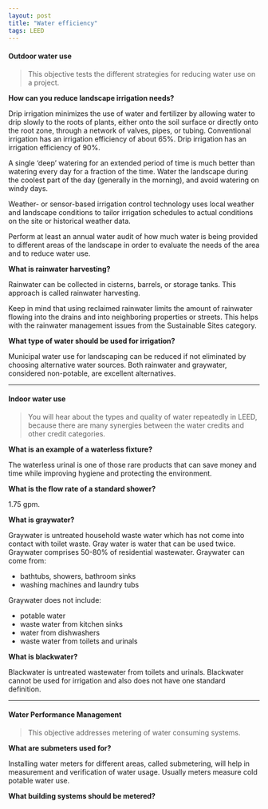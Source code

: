 ```yaml
---
layout: post
title: "Water efficiency"
tags: LEED
---
```


#### Outdoor water use

> This objective tests the different strategies for reducing water use on a project.

__How can you reduce landscape irrigation needs?__

Drip irrigation minimizes the use of water and fertilizer by allowing water to drip slowly to the roots of plants, either onto the soil surface or directly onto the root zone, through a network of valves, pipes, or tubing. Conventional irrigation has an irrigation efficiency of about 65%. Drip irrigation has an irrigation efficiency of 90%.

A single ‘deep’ watering for an extended period of time is much better than watering every day for a fraction of the time. Water the landscape during the coolest part of the day (generally in the morning), and avoid watering on windy days.

Weather- or sensor-based irrigation control technology uses local weather and landscape conditions to tailor irrigation schedules to actual conditions on the site or historical weather data.

Perform at least an annual water audit of how much water is being provided to different areas of the landscape in order to evaluate the needs of the area and to reduce water use.

__What is rainwater harvesting?__

Rainwater can be collected in cisterns, barrels, or storage tanks. This approach is called rainwater harvesting.

Keep in mind that using reclaimed rainwater limits the amount of rainwater flowing into the drains and into neighboring properties or streets. This helps with the rainwater management issues from the Sustainable Sites category.

__What type of water should be used for irrigation?__

Municipal water use for landscaping can be reduced if not eliminated by choosing alternative water sources. Both rainwater and graywater, considered non-potable, are excellent alternatives.

---

#### Indoor water use

> You will hear about the types and quality of water repeatedly in LEED, because there are many synergies between the water credits and other credit categories.

__What is an example of a waterless fixture?__

The waterless urinal is one of those rare products that can save money and time while improving hygiene and protecting the environment.

__What is the flow rate of a standard shower?__

1.75 gpm.

__What is graywater?__

Graywater is untreated household waste water which has not come into contact with toilet waste. Gray water is water that can be used twice. Graywater comprises 50-80% of residential wastewater. Graywater can come from:

- bathtubs, showers, bathroom sinks
- washing machines and laundry tubs

Graywater does not include:

- potable water
- waste water from kitchen sinks
- water from dishwashers
- waste water from toilets and urinals

__What is blackwater?__

Blackwater is untreated wastewater from toilets and urinals. Blackwater cannot be used for irrigation and also does not have one standard definition.

---

#### Water Performance Management

> This objective addresses metering of water consuming systems.

__What are submeters used for?__

Installing water meters for different areas, called submetering, will help in measurement and verification of water usage. Usually meters measure cold potable water use.

__What building systems should be metered?__










